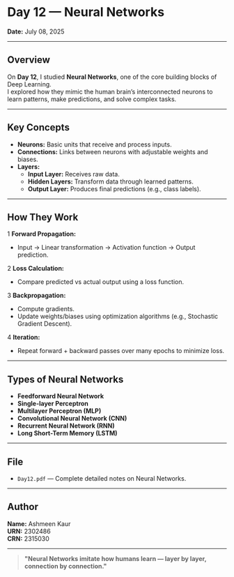 # Day 12 — Neural Networks

**Date:** July 08, 2025

---

## Overview

On **Day 12**, I studied **Neural Networks**, one of the core building blocks of Deep Learning.  
I explored how they mimic the human brain’s interconnected neurons to learn patterns, make predictions, and solve complex tasks.

---

## Key Concepts

- **Neurons:** Basic units that receive and process inputs.
- **Connections:** Links between neurons with adjustable weights and biases.
- **Layers:**
  - **Input Layer:** Receives raw data.
  - **Hidden Layers:** Transform data through learned patterns.
  - **Output Layer:** Produces final predictions (e.g., class labels).

---

## How They Work

1️ **Forward Propagation:**  
- Input → Linear transformation → Activation function → Output prediction.

2️ **Loss Calculation:**  
- Compare predicted vs actual output using a loss function.

3️ **Backpropagation:**  
- Compute gradients.
- Update weights/biases using optimization algorithms (e.g., Stochastic Gradient Descent).

4️ **Iteration:**  
- Repeat forward + backward passes over many epochs to minimize loss.

---

## Types of Neural Networks

-  **Feedforward Neural Network**
-  **Single-layer Perceptron**
-  **Multilayer Perceptron (MLP)**
-  **Convolutional Neural Network (CNN)**
-  **Recurrent Neural Network (RNN)**
-  **Long Short-Term Memory (LSTM)**

---

## File

- `Day12.pdf` — Complete detailed notes on Neural Networks.

---

## Author

**Name:** Ashmeen Kaur  
**URN:** 2302486  
**CRN:** 2315030

---

> **"Neural Networks imitate how humans learn — layer by layer, connection by connection."**

